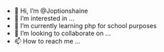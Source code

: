 - 👋 Hi, I’m @Joptionshaine
- 👀 I’m interested in ...
- 🌱 I’m currently learning php for school purposes
- 💞️ I’m looking to collaborate on ...
- 📫 How to reach me ...

<!---
Joptionshaine/Joptionshaine is a ✨ special ✨ repository because its `README.md` (this file) appears on your GitHub profile.
You can click the Preview link to take a look at your changes.
--->
